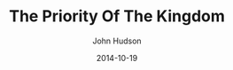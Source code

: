 ---
layout: post
passage: Mark 1:21-45
title: The Priority Of The Kingdom
author: John Hudson
date: 2014-10-19
categories: Mark
---
